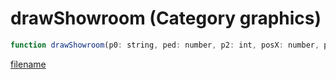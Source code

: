 # drawShowroom (Category graphics)

```js
function drawShowroom(p0: string, ped: number, p2: int, posX: number, posY: number, posZ: number): boolean
```

[filename](drawShowroom_m.md ':include')